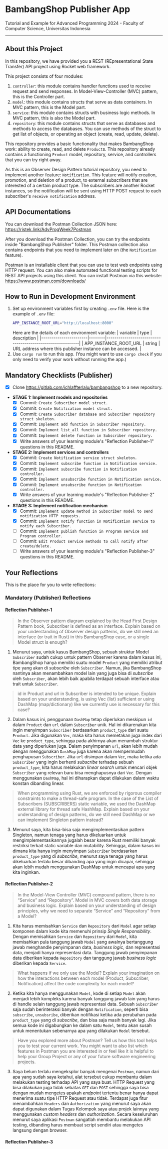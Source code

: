 # BambangShop Publisher App
Tutorial and Example for Advanced Programming 2024 - Faculty of Computer Science, Universitas Indonesia

---

## About this Project
In this repository, we have provided you a REST (REpresentational State Transfer) API project using Rocket web framework.

This project consists of four modules:
1.  `controller`: this module contains handler functions used to receive request and send responses.
    In Model-View-Controller (MVC) pattern, this is the Controller part.
2.  `model`: this module contains structs that serve as data containers.
    In MVC pattern, this is the Model part.
3.  `service`: this module contains structs with business logic methods.
    In MVC pattern, this is also the Model part.
4.  `repository`: this module contains structs that serve as databases and methods to access the databases.
    You can use methods of the struct to get list of objects, or operating an object (create, read, update, delete).

This repository provides a basic functionality that makes BambangShop work: ability to create, read, and delete `Product`s.
This repository already contains a functioning `Product` model, repository, service, and controllers that you can try right away.

As this is an Observer Design Pattern tutorial repository, you need to implement another feature: `Notification`.
This feature will notify creation, promotion, and deletion of a product, to external subscribers that are interested of a certain product type.
The subscribers are another Rocket instances, so the notification will be sent using HTTP POST request to each subscriber's `receive notification` address.

## API Documentations

You can download the Postman Collection JSON here: https://ristek.link/AdvProgWeek7Postman

After you download the Postman Collection, you can try the endpoints inside "BambangShop Publisher" folder.
This Postman collection also contains endpoints that you need to implement later on (the `Notification` feature).

Postman is an installable client that you can use to test web endpoints using HTTP request.
You can also make automated functional testing scripts for REST API projects using this client.
You can install Postman via this website: https://www.postman.com/downloads/

## How to Run in Development Environment
1.  Set up environment variables first by creating `.env` file.
    Here is the example of `.env` file:
    ```bash
    APP_INSTANCE_ROOT_URL="http://localhost:8000"
    ```
    Here are the details of each environment variable:
    | variable              | type   | description                                                |
    |-----------------------|--------|------------------------------------------------------------|
    | APP_INSTANCE_ROOT_URL | string | URL address where this publisher instance can be accessed. |
2.  Use `cargo run` to run this app.
    (You might want to use `cargo check` if you only need to verify your work without running the app.)

## Mandatory Checklists (Publisher)
-   [x] Clone https://gitlab.com/ichlaffterlalu/bambangshop to a new repository.
-   **STAGE 1: Implement models and repositories**
    -   [x] Commit: `Create Subscriber model struct.`
    -   [x] Commit: `Create Notification model struct.`
    -   [x] Commit: `Create Subscriber database and Subscriber repository struct skeleton.`
    -   [x] Commit: `Implement add function in Subscriber repository.`
    -   [x] Commit: `Implement list_all function in Subscriber repository.`
    -   [x] Commit: `Implement delete function in Subscriber repository.`
    -   [x] Write answers of your learning module's "Reflection Publisher-1" questions in this README.
-   **STAGE 2: Implement services and controllers**
    -   [x] Commit: `Create Notification service struct skeleton.`
    -   [x] Commit: `Implement subscribe function in Notification service.`
    -   [x] Commit: `Implement subscribe function in Notification controller.`
    -   [x] Commit: `Implement unsubscribe function in Notification service.`
    -   [x] Commit: `Implement unsubscribe function in Notification controller.`
    -   [x] Write answers of your learning module's "Reflection Publisher-2" questions in this README.
-   **STAGE 3: Implement notification mechanism**
    -   [x] Commit: `Implement update method in Subscriber model to send notification HTTP requests.`
    -   [x] Commit: `Implement notify function in Notification service to notify each Subscriber.`
    -   [ ] Commit: `Implement publish function in Program service and Program controller.`
    -   [ ] Commit: `Edit Product service methods to call notify after create/delete.`
    -   [ ] Write answers of your learning module's "Reflection Publisher-3" questions in this README.

## Your Reflections
This is the place for you to write reflections:

### Mandatory (Publisher) Reflections

#### Reflection Publisher-1
> In the Observer pattern diagram explained by the Head First Design Pattern book, Subscriber is defined as an interface. Explain based on your understanding of Observer design patterns, do we still need an interface (or trait in Rust) in this BambangShop case, or a single Model struct is enough?

1. Menurut saya, untuk kasus BambangShop, sebuah struktur Model `Subscriber` sudah cukup untuk pattern Observer karena dalam kasus ini, BambangShop hanya memiliki suatu model `Product` yang memiliki atribut tipe yang akan di *subscribe* oleh `Subscriber`. Namun, jika BambangShop nantinya akan menambahkan model lain yang juga bisa di *subscribe* oleh `Subscriber`, akan lebih baik apabila terdapat sebuah interface atau trait untuk `Subscriber`.

> id in Product and url in Subscriber is intended to be unique. Explain based on your understanding, is using Vec (list) sufficient or using DashMap (map/dictionary) like we currently use is necessary for this case?

2. Dalam kasus ini, penggunaan `DashMap` tetap diperlukan meskipun `id` dalam `Product` dan `url` dalam `Subscriber` unik. Hal ini dikarenakan kita ingin menyimpan `Subscriber` berdasarkan `product_type` dari suatu `Product`. Jika digunakan `Vec`, maka kita harus memetakan juga index dari `Vec` ke `product_type`, sehingga pada akhirnya akan menambah struktur data yang diperlukan juga. Dalam penyimpanan `url`, akan lebih mudah dengan menggunakan `DashMap` juga karena akan mempermudah penghapusan `Subscriber`. Jika `url` disimpan dalam `Vec`, maka ketika ada `Subscriber` yang ingin berhenti *subscribe* terhadap sebuah `product_type`, kita harus melakukan *linear search* untuk mencari objek `Subscriber` yang relevan baru bisa menghapusnya dari `Vec`. Dengan menggunakan `DashMap`, hal ini diharapkan dapat dilakukan dalam waktu konstan dibanding linear. 

> When programming using Rust, we are enforced by rigorous compiler constraints to make a thread-safe program. In the case of the List of Subscribers (SUBSCRIBERS) static variable, we used the DashMap external library for thread safe HashMap. Explain based on your understanding of design patterns, do we still need DashMap or we can implement Singleton pattern instead?

3. Menurut saya, kita bisa-bisa saja mengimplementasikan pattern Singleton, namun tenaga yang harus dikeluarkan untuk mengimplementasikannya jugalah besar karena Rust memiliki banyak restriksi terkait static variable dan mutability. Sehingga, dalam kasus ini dimana kita hanya ingin menyimpan `Subscriber` berdasarkan `product_type` yang di *subscribe*, menurut saya tenaga yang harus dikeluarkan terlalu besar dibanding apa yang ingin dicapai, sehingga akan lebih mudah menggunakan DashMap untuk mencapai apa yang kita inginkan.

#### Reflection Publisher-2
> In the Model-View Controller (MVC) compound pattern, there is no “Service” and “Repository”. Model in MVC covers both data storage and business logic. Explain based on your understanding of design principles, why we need to separate “Service” and “Repository” from a Model?

1. Kita harus memisahkan `Service` dan `Repository` dari `Model` agar setiap komponen dalam kode kita memenuhi prinsip *Single Responsibility*. Dengan memisahkan `Service` dan `Repository` dari `Model`, kita memisahkan pula tanggung jawab `Model` yang awalnya bertanggung jawab menghandle penyimpanan data, *business logic*, dan representasi data, menjadi hanya representasi data. Tanggung jawab penyimpanan data diberikan kepada `Repository` dan tanggung jawab *business logic* diberikan kepada `Service`.

> What happens if we only use the Model? Explain your imagination on how the interactions between each model (Product, Subscriber, Notification) affect the code complexity for each model?

2. Ketika kita hanya menggunakan `Model`, kode di setiap `Model` akan menjadi lebih kompleks karena banyak tanggung jawab lain yang harus di handle selain tanggung jawab representasi data. Sebuah `Subscriber` saja sudah berinteraksi banyak dengan `Notification`, seperti bisa `subscribe`, `unsubsribe`, diberikan notifikasi ketika ada perubahan pada `product_type` yang di *subscribe*, dan bisa saja masih banyak lagi. Jika semua kode ini digabungkan ke dalam satu `Model`, tentu akan susah untuk menentukan sebenarnya apa yang dilakukan `Model` tersebut.

> Have you explored more about Postman? Tell us how this tool helps you to test your current work. You might want to also list which features in Postman you are interested in or feel like it is helpful to help your Group Project or any of your future software engineering projects.

3. Saya belum terlalu mengeksplor banyak mengenai `Postman`, namun dari apa yang sudah saya ketahui, alat tersebut cukup membantu dalam melakukan testing terhadap API yang saya buat. HTTP Request yang bisa dilakukan juga tidak sebatas `GET` dan `POST` sehingga saya bisa dengan mudah mengetes apakah *endpoint* tertentu benar hanya dapat menerima suatu tipe HTTP Request atau tidak. Terdapat juga fitur menambahkan `Headers` dan `Authorization` yang menurut saya akan dapat digunakan dalam Tugas Kelompok saya atau projek lainnya yang menggunakan *custom headers* dan *authorization*. Secara keseluruhan menurut saya aplikasi `Postman` sangatlah membantu melakukan API testing, dibanding harus membuat script sendiri atau mengetes langsung dengan browser.

#### Reflection Publisher-3
